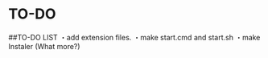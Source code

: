 # TO-DO
##TO-DO LIST
・add extension files.
・make start.cmd and start.sh
・make Instaler
(What more?)
